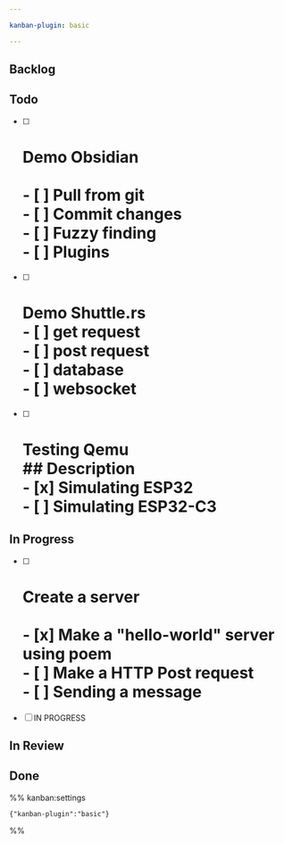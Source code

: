 ```yaml
---

kanban-plugin: basic

---
```


## Backlog



## Todo

- [ ] # Demo Obsidian<br><br>- [ ] Pull from git<br>- [ ] Commit changes<br>- [ ] Fuzzy finding<br>- [ ] Plugins
- [ ] # Demo Shuttle.rs<br>- [ ] get request<br>- [ ] post request<br>- [ ] database<br>- [ ] websocket
- [ ] # Testing Qemu<br>## Description<br>- [x] Simulating ESP32<br>- [ ] Simulating ESP32-C3


## In Progress

- [ ] # Create a server<br><br> - [x] Make a "hello-world" server using poem<br> - [ ] Make a HTTP Post request<br> - [ ] Sending a message
- [ ] IN PROGRESS


## In Review



## Done





%% kanban:settings
```
{"kanban-plugin":"basic"}
```
%%